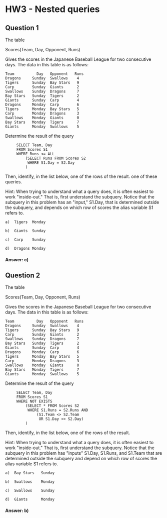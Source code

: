 # HW3 - Nested queries

## Question 1
The table

Scores(Team, Day, Opponent, Runs)

Gives the scores in the Japanese Baseball League for two consecutive days. The data in this table is as follows:
```
Team	      Day	Opponent   Runs
Dragons	    Sunday	Swallows	4
Tigers	    Sunday	Bay Stars	9
Carp	    Sunday	Giants	    2
Swallows	Sunday	Dragons	    7
Bay Stars	Sunday	Tigers	    2
Giants	    Sunday	Carp	    4
Dragons	    Monday	Carp	    6
Tigers	    Monday	Bay Stars	5
Carp	    Monday	Dragons	    3
Swallows	Monday	Giants	    0
Bay Stars	Monday	Tigers	    7
Giants	    Monday	Swallows	5
```
Determine the result of the query

```
     SELECT Team, Day
     FROM Scores S1
     WHERE Runs <= ALL
         (SELECT Runs FROM Scores S2
          WHERE S1.Day = S2.Day
         )
```
Then, identify, in the list below, one of the rows of the result. one of these queries.

Hint: When trying to understand what a query does, it is often easiest to work "inside-out." That is, first understand the subquery. Notice that the subquery in this problem has an "input," S1.Day, that is determined outside the subquery, and depends on which row of scores the alias variable S1 refers to.

 ```
a) 	Tigers	Monday
 	
b) 	Giants	Sunday
 	
c) 	Carp	Sunday
 	
d) 	Dragons	Monday
```


#### Answer: c)

## Question 2
The table

Scores(Team, Day, Opponent, Runs)

Gives the scores in the Japanese Baseball League for two consecutive days. The data in this table is as follows:
```
Team	      Day	Opponent   Runs
Dragons	    Sunday	Swallows	4
Tigers	    Sunday	Bay Stars	9
Carp	    Sunday	Giants	    2
Swallows	Sunday	Dragons	    7
Bay Stars	Sunday	Tigers	    2
Giants	    Sunday	Carp	    4
Dragons	    Monday	Carp	    6
Tigers	    Monday	Bay Stars	5
Carp	    Monday	Dragons	    3
Swallows	Monday	Giants	    0
Bay Stars	Monday	Tigers	    7
Giants	    Monday	Swallows	5
```
Determine the result of the query

```
     SELECT Team, Day
     FROM Scores S1
     WHERE NOT EXISTS
         (SELECT * FROM Scores S2
          WHERE S1.Runs = S2.Runs AND
              (S1.Team <> S2.Team 
               OR S1.Day <> S2.Day)
         )
```
Then, identify, in the list below, one of the rows of the result.

Hint: When trying to understand what a query does, it is often easiest to work "inside-out." That is, first understand the subquery. Notice that the subquery in this problem has "inputs" S1.Day, S1.Runs, and S1.Team that are determined outside the subquery and depend on which row of scores the alias variable S1 refers to.

 ```
a) 	Bay Stars	Sunday
 	
b) 	Swallows	Monday
 	
c) 	Swallows	Sunday
 	
d) 	Giants	    Monday
```

 
 	
#### Answer:   b)

